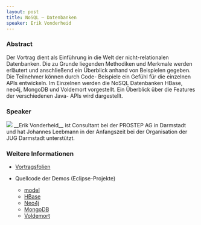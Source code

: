 ```yaml
---
layout: post
title: NoSQL – Datenbanken
speaker: Erik Vonderheid
---
```


### Abstract

Der Vortrag dient als Einführung in die Welt der nicht-relationalen Datenbanken. Die zu Grunde liegenden Methodiken und Merkmale werden erläutert und anschließend ein Überblick anhand von Beispielen gegeben. Die Teilnehmer können durch Code- Beispiele ein Gefühl für die einzelnen APIs entwickeln.  Im Einzelnen werden die NoSQL Datenbanken HBase, neo4j, MongoDB und Voldemort vorgestellt. Ein Überblick über die Features der verschiedenen Java- APIs wird dargestellt.

### Speaker

<img src="/images/speaker/erik_vonderheid.jpg" class="speakerpic"/>
__Erik Vonderheid__ ist Consultant bei der PROSTEP AG in Darmstadt und hat Johannes Leebmann in der Anfangszeit bei der Organisation der JUG Darmstadt unterstützt.

### Weitere Informationen

- [Vortragsfolien](/files/nosql.pdf)

- Quellcode der Demos (Eclipse-Projekte)
    + [model](/files/nosql-model.zip)
    + [HBase](/files/hbase-example.zip)
    + [Neo4j](/files/neo4j-example.zip)
    + [MongoDB](/files/mongodb-example.zip)
    + [Voldemort](/files/voldemort-example.zip)

